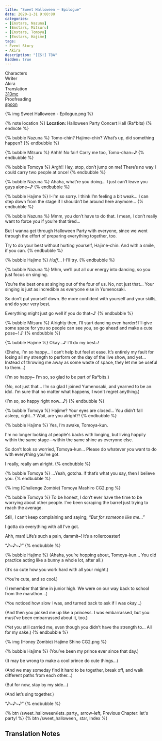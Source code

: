 ```yaml
---
title: "Sweet Halloween – Epilogue"
date: 2020-1-31 9:00:00
categories:
- [Enstars, Nazuna]
- [Enstars, Mitsuru]
- [Enstars, Tomoya]
- [Enstars, Hajime]
tags:
- Event Story
- Akira
description: "[ES!] TBA"
hidden: true
---
```

<div class="three-wrapper" style="--storyColor:#965e7d;--storyColor-rgb:150,94,125;--storyColor-h:326.8;--storyColor-s: 23%;--storyColor-l:47.8%;">
    <div class="info-area">
        <div class="info">
            <div class="info-item characters">
                <div class="label">
                    Characters
                </div>
                <div class="value">
                <a href="/categories/Enstars/Nazuna" character="Nazuna"></a>
                <a href="/categories/Enstars/Mitsuru" character="Mitsuru"></a>
                <a href="/categories/Enstars/Tomoya" character="Tomoya"></a>
                <a href="/categories/Enstars/Hajime" character="Hajime"></a>
                </div>
            </div>
            <div class="info-item one">
                <div class="label">
                    Writer
                </div>
                <div class="value">
                    Akira
                </div>
            </div>
            <div class="info-item two">
                <div class="label">
                    Translation
                </div>
                <div class="value">
                    <a href="/about">310mc</a>
                </div>
            </div>
            <div class="info-item three">
                <div class="label">
                   Proofreading
                </div>
                <div class="value">
                    <a href="https://twitter.com/splafyoon">spoon</a>
                </div>
            </div>
        </div>
    </div>
</div>

<!-- more -->

{% img Sweet Halloween - Epilogue.png %}

{% note location %}
**Location:** Halloween Party Concert Hall (Ra*bits)
{% endnote %}

{% bubble Nazuna %}
Tomo-chin? Hajime-chin? What’s up, did something happen?
{% endbubble %}

{% bubble Mitsuru %}
Ahhh! No fair! Carry me too, Tomo-chan~♪
{% endbubble %}

{% bubble Tomoya %}
Argh!! Hey, stop, don’t jump on me! There’s no way I could carry two people at once!
{% endbubble %}

{% bubble Nazuna %}
Ahaha, what’re you doing… I just can’t leave you guys alone~♪
{% endbubble %}

{% bubble Hajime %}
I-I’m so sorry. I think I’m feeling a bit weak… I can step down from the stage if I shouldn’t be around here anymore…
{% endbubble %}

{% bubble Nazuna %}
Mmm, you don’t have to do that. I mean, I don’t really want to force you if you’re that tired…

But I wanna get through Halloween Party with everyone, since we went through the effort of preparing everything together, too.

Try to do your best without hurting yourself, Hajime-chin. And with a smile, if you can.
{% endbubble %}

{% bubble Hajime %}
*Huff*… I-I’ll try.
{% endbubble %}

{% bubble Nazuna %}
Mhm, we’ll put all our energy into dancing, so you just focus on singing.

You’re the best one at singing out of the four of us. No, not just that… Your singing is just as incredible as everyone else in Yumenosaki.

So don’t put yourself down. Be more confident with yourself and your skills, and do your very best.

Everything might just go well if you do that~♪
{% endbubble %}

{% bubble Mitsuru %}
Alrighty then, I’ll start dancing even harder! I’ll give some space for you so people can see you, so go ahead and make a cute pose~! ♪
{% endbubble %}

{% bubble Hajime %}
Okay…♪ I’ll do my best~!

(Ehehe, I’m so happy… I can’t help but feel at ease. It’s entirely my fault for losing all my strength to perform on the day of the live show, and yet… Instead of throwing me away as some waste of space, they let me be useful to them…)

(I’m so happy~ I’m so, so glad to be part of Ra*bits.)

(No, not just that… I’m so glad I joined Yumenosaki, and yearned to be an idol. I’m sure that no matter what happens, I won't regret anything.)

(I’m so, so happy right now…♪)
{% endbubble %}

{% bubble Tomoya %}
Hajime? Your eyes are closed… You didn’t fall asleep, right…? Wait, are you alright?!
{% endbubble %}

{% bubble Hajime %}
Yes, I’m awake, Tomoya-kun.

I'm no longer looking at people's backs with longing, but living happily within the same stage—within the same shine as everyone else.

So don’t look so worried, Tomoya-kun… Please do whatever *you* want to do with everything you’ve got.

I really, really am alright.
{% endbubble %}

{% bubble Tomoya %}
…Yeah, gotcha. If that’s what you say, then I believe you.
{% endbubble %}

{% img (Challenge Zombie) Tomoya Mashiro CG2.png %}

{% bubble Tomoya %}
To be honest, I don’t ever have the time to be worrying about other people. I’ve been scraping the barrel just trying to reach the average.

Still, I can’t keep complaining and saying, *“But for someone like me…”*

I gotta do everything with all I’ve got.

Ahh, man! Life’s such a pain, dammit~! It’s a rollercoaster!

“♪~♪~♪”
{% endbubble %}

{% bubble Hajime %}
(Ahaha, you’re hopping about, Tomoya-kun… You did practice acting like a bunny a whole lot, after all.)

(It’s so cute how you work hard with all your might.)

(You’re cute, and so cool.)

(I remember that time in junior high. We were on our way back to school from the marathon…)

(You noticed how slow I was, and turned back to ask if I was okay…)

(And then you picked me up like a princess. I was embarrassed, but you must’ve been embarrassed about it, too.)

(Yet you still carried me, even though you didn’t have the strength to… All for my sake.)
{% endbubble %}

{% img (Honey Zombie) Hajime Shino CG2.png %}

{% bubble Hajime %}
(You’ve been my prince ever since that day.)

(It may be wrong to make a cool prince do cute things…)

(And we may someday find it hard to be together, break off, and walk different paths from each other…)

(But for now, stay by my side…)

(And let’s sing together.)

“♪\~♪\~♪”
{% endbubble %}

<div toc>
{% btn /sweet_halloween/lets_party,, arrow-left, Previous Chapter: let's party! %}
{% btn /sweet_halloween,, star, Index %}
</div>

## Translation Notes
